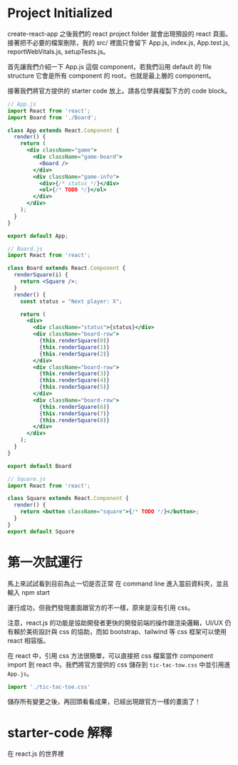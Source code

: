 # Project Initialized

create-react-app 之後我們的 react project folder 就會出現預設的 react 頁面。接著把不必要的檔案刪除，我的 src/ 裡面只會留下 App.js, index.js, App.test.js, reportWebVitals.js, setupTests.js。

首先讓我們介紹一下 App.js 這個 component，若我們沿用 default 的 file structure 它會是所有 component 的 root，也就是最上層的 component。

接著我們將官方提供的 starter code 放上。請各位學員複製下方的 code block。


``` jsx
// App.js
import React from 'react';
import Board from './Board';

class App extends React.Component {
  render() {
    return (
      <div className="game">
        <div className="game-board">
          <Board />
        </div>
        <div className="game-info">
          <div>{/* status */}</div>
          <ol>{/* TODO */}</ol>
        </div>
      </div>
    );
  }
}

export default App;
```
``` jsx
// Board.js
import React from 'react';

class Board extends React.Component {
  renderSquare(i) {
    return <Square />;
  }
  render() {
    const status = "Next player: X";

    return (
      <div>
        <div className="status">{status}</div>
        <div className="board-row">
          {this.renderSquare(0)}
          {this.renderSquare(1)}
          {this.renderSquare(2)}
        </div>
        <div className="board-row">
          {this.renderSquare(3)}
          {this.renderSquare(4)}
          {this.renderSquare(5)}
        </div>
        <div className="board-row">
          {this.renderSquare(6)}
          {this.renderSquare(7)}
          {this.renderSquare(8)}
        </div>
      </div>
    );
  }
}

export default Board
```
```jsx
// Square.js
import React from 'react';

class Square extends React.Component {
  render() {
    return <button className="square">{/* TODO */}</button>;
  }
}
export default Square
```

# 第一次試運行
馬上來試試看到目前為止一切是否正常
在 command line 進入當前資料夾，並且輸入 npm start

運行成功，但我們發現畫面跟官方的不一樣，原來是沒有引用 css。

注意，react.js 的功能是協助開發者更快的開發前端的操作跟渲染邏輯，UI/UX 仍有賴於美術設計與 css 的協助，而如 bootstrap、tailwind 等 css 框架可以使用 react 相容版。

在 react 中，引用 css 方法很簡單，可以直接把 css 檔案當作 component import 到 react 中。我們將官方提供的 css 儲存到 `tic-tac-tow.css` 中並引用進 `App.js`。

```jsx
import './tic-tac-toe.css'
```

儲存所有變更之後，再回頭看看成果，已經出現跟官方一樣的畫面了！

# starter-code 解釋
在 react.js 的世界裡